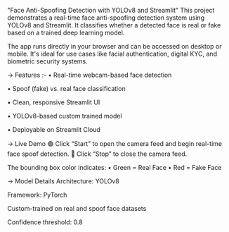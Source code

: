 "Face Anti-Spoofing Detection with YOLOv8 and Streamlit"
This project demonstrates a real-time face anti-spoofing detection system using YOLOv8 and Streamlit. It classifies whether a detected face is real or fake based on a trained deep learning model.

The app runs directly in your browser and can be accessed on desktop or mobile. It's ideal for use cases like facial authentication, digital KYC, and biometric security systems.

-> Features :-
  • Real-time webcam-based face detection
  
  • Spoof (fake) vs. real face classification
  
  • Clean, responsive Streamlit UI
  
  • YOLOv8-based custom trained model
  
  • Deployable on Streamlit Cloud

-> Live Demo
  🟢 Click “Start” to open the camera feed and begin real-time face spoof detection.
  🔴 Click “Stop” to close the camera feed.

The bounding box color indicates:
  • Green = Real Face
  • Red = Fake Face

-> Model Details
Architecture: YOLOv8

Framework: PyTorch

Custom-trained on real and spoof face datasets

Confidence threshold: 0.8
